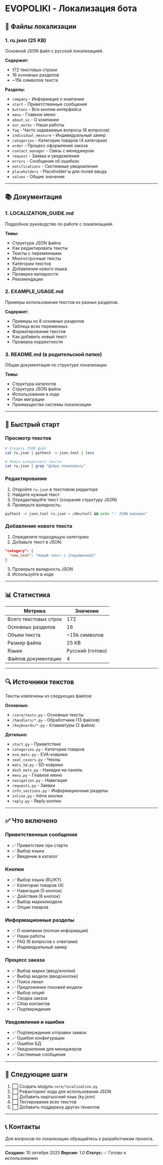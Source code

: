 # EVOPOLIKI - Локализация бота

## 📁 Файлы локализации

### 1. **ru.json** (25 KB)
Основной JSON файл с русской локализацией.

**Содержит:**
- 172 текстовых строки
- 16 основных разделов
- ~15k символов текста

**Разделы:**
- `company` - Информация о компании
- `start` - Приветственные сообщения
- `buttons` - Все кнопки интерфейса
- `menu` - Главное меню
- `about_us` - О компании
- `our_works` - Наши работы
- `faq` - Часто задаваемые вопросы (6 вопросов)
- `individual_measure` - Индивидуальный замер
- `categories` - Категории товаров (4 категории)
- `order` - Процесс оформления заказа
- `contact_manager` - Связь с менеджером
- `request` - Заявки и уведомления
- `errors` - Сообщения об ошибках
- `notifications` - Системные уведомления
- `placeholders` - Placeholder'ы для полей ввода
- `values` - Общие значения

---

## 📚 Документация

### 1. **LOCALIZATION_GUIDE.md**
Подробное руководство по работе с локализацией.

**Темы:**
- Структура JSON файла
- Как редактировать тексты
- Тексты с переменными
- Многострочные тексты
- Категории текстов
- Добавление нового языка
- Проверка валидности
- Рекомендации

### 2. **EXAMPLE_USAGE.md**
Примеры использования текстов из разных разделов.

**Содержит:**
- Примеры из 8 основных разделов
- Таблица всех переменных
- Форматирование текстов
- Как добавить новый текст
- Проверка корректности

### 3. **README.md** (в родительской папке)
Общая документация по структуре локализации.

**Темы:**
- Структура каталогов
- Структура JSON файла
- Использование в коде
- План миграции
- Преимущества системы локализации

---

## 🚀 Быстрый старт

### Просмотр текстов
```bash
# Открыть JSON файл
cat ru.json | python3 -m json.tool | less

# Поиск конкретного текста
cat ru.json | grep "Добро пожаловать"
```

### Редактирование
1. Откройте `ru.json` в текстовом редакторе
2. Найдите нужный текст
3. Отредактируйте текст (сохраняя структуру JSON)
4. Проверьте валидность:
```bash
python3 -m json.tool ru.json > /dev/null && echo "✅ JSON валиден"
```

### Добавление нового текста
1. Определите подходящую категорию
2. Добавьте текст в JSON:
```json
"category": {
  "new_text": "Новый текст с {переменной}"
}
```
3. Проверьте валидность JSON
4. Используйте в коде

---

## 📊 Статистика

| Метрика | Значение |
|---------|----------|
| Всего текстовых строк | 172 |
| Основных разделов | 16 |
| Объем текста | ~15k символов |
| Размер файла | 25 KB |
| Языки | Русский (готово) |
| Файлов документации | 4 |

---

## 🔍 Источники текстов

Тексты извлечены из следующих файлов:

**Основные:**
- `/core/texts.py` - Основные тексты
- `/handlers/*.py` - Обработчики (13 файлов)
- `/keyboards/*.py` - Клавиатуры (2 файла)

**Детально:**
- `start.py` - Приветствие
- `categories.py` - Категории товаров
- `eva_mats.py` - EVA-коврики
- `seat_covers.py` - Чехлы
- `mats_5d.py` - 5D-коврики
- `dash_mats.py` - Накидки на панель
- `menu.py` - Главное меню
- `navigation.py` - Навигация
- `requests.py` - Заявки
- `info_sections.py` - Информационные разделы
- `inline.py` - Inline кнопки
- `reply.py` - Reply кнопки

---

## ✅ Что включено

### Приветственные сообщения
- ✅ Приветствие при старте
- ✅ Выбор языка
- ✅ Введение в каталог

### Кнопки
- ✅ Выбор языка (RU/KY)
- ✅ Категории товаров (4)
- ✅ Навигация (5 кнопок)
- ✅ Действия (8 кнопок)
- ✅ Выбор марки/модели
- ✅ Опции товаров

### Информационные разделы
- ✅ О компании (полная информация)
- ✅ Наши работы
- ✅ FAQ (6 вопросов с ответами)
- ✅ Индивидуальный замер

### Процесс заказа
- ✅ Выбор марки (ввод/кнопки)
- ✅ Выбор модели (ввод/кнопки)
- ✅ Поиск лекал
- ✅ Предложение похожей модели
- ✅ Выбор опций
- ✅ Сводка заказа
- ✅ Сбор контактов
- ✅ Подтверждения

### Уведомления и ошибки
- ✅ Подтверждения отправки заявок
- ✅ Ошибки конфигурации
- ✅ Ошибки БД
- ✅ Уведомления для менеджеров
- ✅ Системные сообщения

---

## 🎯 Следующие шаги

1. ⬜ Создать модуль `core/localization.py`
2. ⬜ Рефакторинг кода для использования JSON
3. ⬜ Добавить кыргызский язык (ky.json)
4. ⬜ Тестирование всех текстов
5. ⬜ Добавить поддержку других тенантов

---

## 📞 Контакты

Для вопросов по локализации обращайтесь к разработчикам проекта.

---

**Создано:** 10 октября 2025
**Версия:** 1.0
**Статус:** ✅ Готово к использованию
